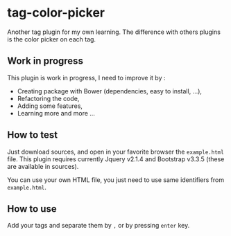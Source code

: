# tag-color-picker

Another tag plugin for my own learning. The difference with others plugins is the color picker on each tag.

## Work in progress

This plugin is work in progress, I need to improve it by :
- Creating package with Bower (dependencies, easy to install, ...),
- Refactoring the code,
- Adding some features,
- Learning more and more ... 

## How to test
Just download sources, and open in your favorite browser the `example.html` file. This plugin requires currently Jquery v2.1.4 and Bootstrap v3.3.5 (these are available in sources).

You can use your own HTML file, you just need to use same identifiers from `example.html`.

## How to use
Add your tags and separate them by `,` or by pressing `enter` key.
